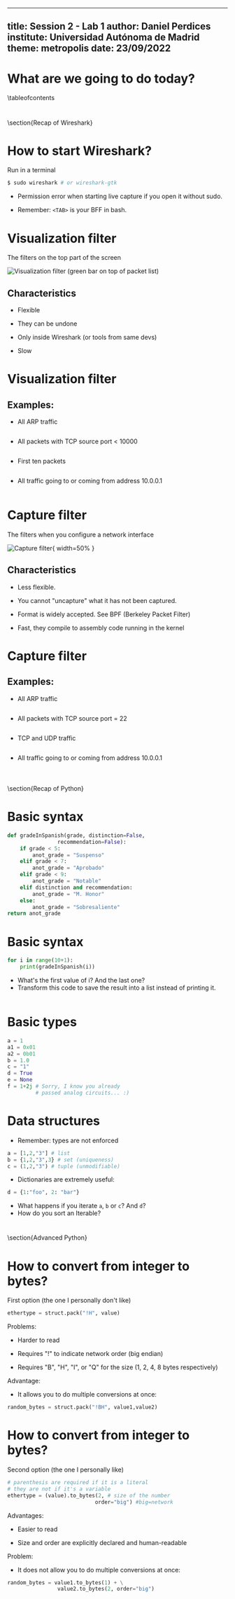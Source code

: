 
---
title: Session 2 - Lab 1
author: Daniel Perdices
institute: Universidad Autónoma de Madrid
theme: metropolis
date: 23/09/2022
---

# What are we going to do today?
\tableofcontents

#
\section{Recap of Wireshark}

# How to start Wireshark?

Run in a terminal

```bash
$ sudo wireshark # or wireshark-gtk
```

- Permission error when starting live capture if you open it without sudo.

- Remember: `<TAB>` is your BFF in bash.

# Visualization filter

The filters on the top part of the screen

![Visualization filter (green bar on top of packet list)](https://static.packt-cdn.com/products/9781789958096/graphics/assets/6c1c9f53-d54f-4e29-8890-c186a523fd83.png)

## Characteristics

- Flexible

- They can be undone

- Only inside Wireshark (or tools from same devs)

- Slow

# Visualization filter

## Examples:

- All ARP traffic
```
```

- All packets with TCP source port < 10000
```
```

- First ten packets
```
```

- All traffic going to or coming from address 10.0.0.1
```
```

# Capture filter

The filters when you configure a network interface

![Capture filter ](https://encrypted-tbn0.gstatic.com/images?q=tbn:ANd9GcQmaiouPMsEAaTUfjhRAz2Ev4uZMr1vpeC8Rg&usqp=CAU){ width=50% }

## Characteristics

- Less flexible.

- You cannot "uncapture" what it has not been captured.

- Format is widely accepted. See BPF (Berkeley Packet Filter)

- Fast, they compile to assembly code running in the kernel


# Capture filter

## Examples:

- All ARP traffic
```
```

- All packets with TCP source port = 22
```
```

- TCP and UDP traffic
```
```

- All traffic going to or coming from address 10.0.0.1
```
```

#
\section{Recap of Python}

# Basic syntax

```Python
def gradeInSpanish(grade, distinction=False, 
                recommendation=False):
    if grade < 5:
        anot_grade = "Suspenso"
    elif grade < 7:
        anot_grade = "Aprobado"
    elif grade < 9:
        anot_grade = "Notable"
    elif distinction and recommendation:
        anot_grade = "M. Honor"
    else:
        anot_grade = "Sobresaliente"
return anot_grade
```

# Basic syntax

```Python
for i in range(10+1):
    print(gradeInSpanish(i))
```

- What's the first value of i? And the last one?
- Transform this code to save the result into a list instead of printing it.

```Python
```
# Basic types

```Python
a = 1 
a1 = 0x01
a2 = 0b01
b = 1.0
c = "1"
d = True
e = None
f = 1+2j # Sorry, I know you already
         # passed analog circuits... :)
```

# Data structures
- Remember: types are not enforced
```Python
a = [1,2,"3"] # list
b = {1,2,"3",3} # set (uniqueness)
c = (1,2,"3") # tuple (unmodifiable)
```
- Dictionaries are extremely useful:
```Python
d = {1:"foo", 2: "bar"}
```

- What happens if you iterate `a`, `b` or `c`? And `d`?
- How do you sort an Iterable? 

#
\section{Advanced Python}


# How to convert from integer to bytes?

First option (the one I personally don't like)
```Python
ethertype = struct.pack("!H", value)
```
Problems:

- Harder to read

- Requires "!" to indicate network order (big endian)

- Requires "B", "H", "I", or "Q" for the size (1, 2, 4, 8 bytes respectively) 

Advantage:

- It allows you to do multiple conversions at once:

```Python
random_bytes = struct.pack("!BH", value1,value2)
```


# How to convert from integer to bytes?

Second option (the one I personally like)
```Python
# parenthesis are required if it is a literal
# they are not if it's a variable
ethertype = (value).to_bytes(2, # size of the number
                            order="big") #big=network
```
Advantages:

- Easier to read

- Size and order are explicitly declared and human-readable 

Problem:

- It does not allow you to do multiple conversions at once:

```Python
random_bytes = value1.to_bytes(1) + \
                value2.to_bytes(2, order="big")
```